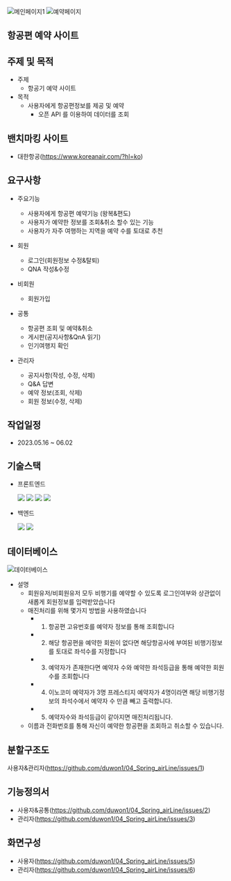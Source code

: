 ![메인페이지1](https://github.com/duwon1/04_Spring_airLine/assets/139448976/a2e13f27-d170-492a-a025-4e9ec443f521)
![예약페이지](https://github.com/duwon1/04_Spring_airLine/assets/139448976/0adfa1aa-ff11-45d9-9afb-c8b8f868e6c2)
## 항공편 예약 사이트
## 주제 및 목적

- 주제
  - 항공기 예약 사이트
- 목적
  - 사용자에게 항공편정보를 제공 및 예약
    - 오픈 API 를 이용하여 데이터를 조회
## 밴치마킹 사이트
- 대한항공(https://www.koreanair.com/?hl=ko)
## 요구사항
- 주요기능
  - 사용자에게 항공편 예약기능 (왕복&편도)
  - 사용자가 예약한 정보를 조회&취소 할수 있는 기능
  - 사용자가 자주 여행하는 지역을 예약 수를 토대로 추천
  
- 회원
  - 로그인(회원정보 수정&탈퇴)
  - QNA 작성&수정 

- 비회원
  - 회원가입
  
- 공통
  - 항공편 조회 및 예약&취소
  - 게시판(공지사항&QnA 읽기)
  - 인기여행지 확인

- 관리자
  - 공지사항(작성, 수정, 삭제)
  - Q&A 답변
  - 예약 정보(조회, 삭제)
  - 회원 정보(수정, 삭제)
## 작업일정
- 2023.05.16 ~ 06.02

## 기술스택
- 프론트엔드

  <img src="https://img.shields.io/badge/html5-E34F26?style=for-the-badge&logo=html5&logoColor=white">
  <img src="https://img.shields.io/badge/css-1572B6?style=for-the-badge&logo=css3&logoColor=white">
  <img src="https://img.shields.io/badge/javascript-F7DF1E?style=for-the-badge&logo=javascript&logoColor=black">
  <img src="https://img.shields.io/badge/jquery-0769AD?style=for-the-badge&logo=jquery&logoColor=white">

- 백엔드
  
  <img src="https://img.shields.io/badge/java-007396?style=for-the-badge&logo=java&logoColor=white">
  <img src="https://img.shields.io/badge/springboot-6DB33F?style=for-the-badge&logo=springboot&logoColor=white">

## 데이터베이스 

  ![데이터베이스](https://github.com/duwon1/04_Spring_airLine/assets/139448976/9f3f4fce-9ba7-4883-8f32-8460da56273a)

  - 설명
    - 회원유저/비회원유저 모두 비행기를 예약할 수 있도록 로그인여부와 상관없이 새롭게 회원정보를 입력받았습니다
    - 매진처리를 위해 몇가지 방법을 사용하였습니다
      - 1. 항공편 고유번호를 예약자 정보를 통해 조회합니다
      - 2. 해당 항공편을 예약한 회원이 없다면 해당항공사에 부여된 비행기정보를 토대로 좌석수를 지정합니다
      - 3. 예약자가 존재한다면 예약자 수와 예약한 좌석등급을 통해 예약한 회원수를 조회합니다
      - 4. 이노코미 예약자가 3명 프레스티지 예약자가 4명이라면 해당 비행기정보의 좌석수에서 예약자 수 만큼 빼고 출력합니다.
      - 5. 예약자수와 좌석등급이 같아지면 매진처리됩니다.
    - 이름과 전화번호를 통해 자신이 예약한 항공편을 조회하고 취소할 수 있습니다.

  

## 분할구조도
  사용자&관리자(https://github.com/duwon1/04_Spring_airLine/issues/1)
## 기능정의서
- 사용자&공통(https://github.com/duwon1/04_Spring_airLine/issues/2)
- 관리자(https://github.com/duwon1/04_Spring_airLine/issues/3)

## 화면구성
  - 사용자(https://github.com/duwon1/04_Spring_airLine/issues/5)
  - 관리자(https://github.com/duwon1/04_Spring_airLine/issues/6)
  

  
  
